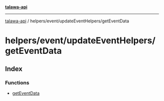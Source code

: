 [**talawa-api**](../../../../README.md)

***

[talawa-api](../../../../modules.md) / helpers/event/updateEventHelpers/getEventData

# helpers/event/updateEventHelpers/getEventData

## Index

### Functions

- [getEventData](functions/getEventData.md)
